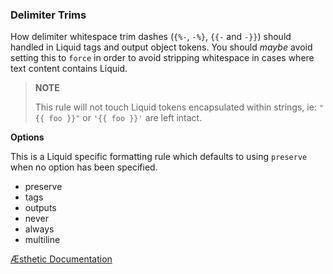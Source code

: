 ### Delimiter Trims

How delimiter whitespace trim dashes (`{%-`, `-%}`, `{{-` and `-}}`) should handled in Liquid tags and output object tokens. You should _maybe_ avoid setting this to `force` in order to avoid stripping whitespace in cases where text content contains Liquid.

> **NOTE**
>
> This rule will not touch Liquid tokens encapsulated within strings, ie: `"{{ foo }}"` or `'{{ foo }}'` are left intact.


**Options**

This is a Liquid specific formatting rule which defaults to using `preserve` when no option has been specified.

- preserve
- tags
- outputs
- never
- always
- multiline


[Æsthetic Documentation](https://æsthetic.dev/rules/liquid/delimiterTrims/)

